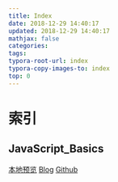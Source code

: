 ```yaml
---
title: Index
date: 2018-12-29 14:40:17 
updated: 2018-12-29 14:40:17 
mathjax: false 
categories:  
tags: 
typora-root-url: index
typora-copy-images-to: index
top: 0
---
```



# 索引 

## JavaScript_Basics 
[本地预览](JavaScript_Basics.md)    [Blog](http://blog.kuma8866.top/posts/912179596/)     [Github](https://github.com/KumaDocCenter/js.JavaScript/blob/master/doc/md/Basics/JavaScript_Basics.md)

 

